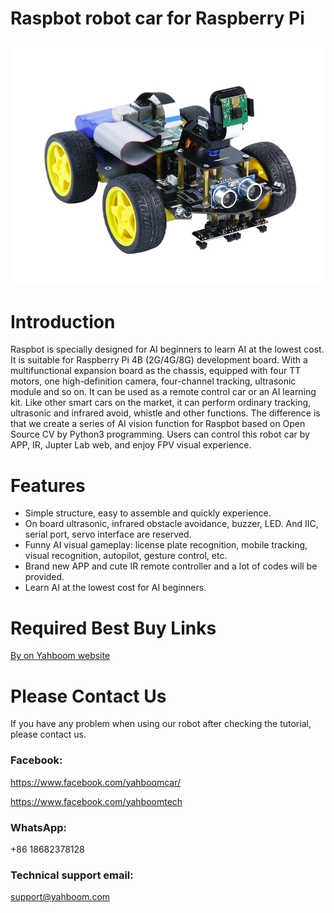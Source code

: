 # Raspbot robot car for Raspberry Pi 
![](https://github.com/YahboomTechnology/Raspbot/blob/master/Raspbot.jpg)
# Introduction
Raspbot is specially designed for AI beginners to learn AI at the lowest cost. It is suitable for Raspberry Pi 4B (2G/4G/8G) development board. With a multifunctional expansion board as the chassis, equipped with four TT motors, one high-definition camera, four-channel tracking, ultrasonic module and so on. It can be used as a remote control car or an AI learning kit. Like other smart cars on the market, it can perform ordinary tracking, ultrasonic and infrared avoid, whistle and other functions. The difference is that we create a series of AI vision function for Raspbot based on Open Source CV by Python3 programming. Users can control this robot car by APP, IR, Jupter Lab web, and enjoy FPV visual experience.

# Features
* Simple structure, easy to assemble and quickly experience.
* On board ultrasonic, infrared obstacle avoidance, buzzer, LED. And IIC, serial port, servo interface are reserved.
* Funny AI visual gameplay: license plate recognition, mobile tracking, visual recognition, autopilot, gesture control, etc.
* Brand new APP and cute IR remote controller and a lot of codes will be provided.
* Learn AI at the lowest cost for AI beginners.

# Required Best Buy Links
[By on Yahboom website](https://category.yahboom.net/products/raspbot)

# Please Contact Us
If you have any problem when using our robot after checking the tutorial, please contact us.

### Facebook: 
https://www.facebook.com/yahboomcar/ 
  
https://www.facebook.com/yahboomtech
### WhatsApp:

+86 18682378128

### Technical support email: 
support@yahboom.com
